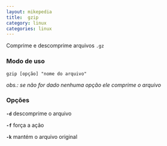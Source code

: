 ```yaml
---
layout: mikepedia
title:  gzip
category: linux
categories: linux
---
```


Comprime e descomprime arquivos `.gz`

### Modo de uso
```
gzip [opção] "nome do arquivo"
```
_obs.: se não for dado nenhuma opção ele comprime o arquivo_

### Opções

**`-d`**  descomprime o arquivo

**`-f`**  força a ação

**`-k`**  mantém o arquivo original
